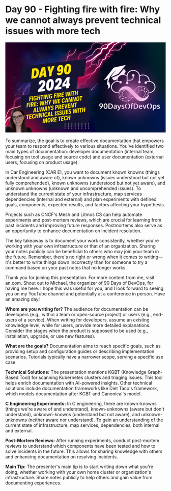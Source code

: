 # Day 90 - Fighting fire with fire: Why we cannot always prevent technical issues with more tech
[![Watch the video](thumbnails/day90.png)](https://www.youtube.com/watch?v=PJsBQGKkn60)

 To summarize, the goal is to create effective documentation that empowers your team to respond effectively to various situations. You've identified two main types of documentation: developer documentation (internal team, focusing on tool usage and source code) and user documentation (external users, focusing on product usage).

In Car Engineering (CAR E), you want to document known knowns (things understood and aware of), known unknowns (issues understood but not yet fully comprehended), known unknowns (understood but not yet aware), and unknown unknowns (unknown and uncomprehended issues). To understand the current state of your infrastructure, map services dependencies (internal and external) and plan experiments with defined goals, components, expected results, and factors affecting your hypothesis.

Projects such as CNCF's Mesh and Litmos CS can help automate experiments and post-mortem reviews, which are crucial for learning from past incidents and improving future responses. Postmortems also serve as an opportunity to enhance documentation on incident resolution.

The key takeaway is to document your work consistently, whether you're working with your own infrastructure or that of an organization. Sharing your notes publicly can be beneficial to others who may join your team in the future. Remember, there's no right or wrong when it comes to writing—it's better to write things down incorrectly than for someone to try a command based on your past notes that no longer works.

Thank you for joining this presentation. For more content from me, visit an.com. Shout out to Michael, the organizer of 90 Days of DevOps, for having me here. I hope this was useful for you, and I look forward to seeing you on my YouTube channel and potentially at a conference in person. Have an amazing day!

**Whom are you writing for?**
The audience for documentation can be developers (e.g., within a team or open-source project) or users (e.g., end-users of a service). When writing for developers, assume an existing knowledge level, while for users, provide more detailed explanations. Consider the stages when the product is supposed to be used (e.g., installation, upgrade, or use new features).

**What are the goals?**
Documentation aims to reach specific goals, such as providing setup and configuration guides or describing implementation scenarios. Tutorials typically have a narrower scope, serving a specific use case.

**Technical Solutions:**
The presentation mentions KGBT (Knowledge Graph-Based Tool) for scanning Kubernetes clusters and triaging issues. This tool helps enrich documentation with AI-powered insights. Other technical solutions include documentation frameworks like Diet Taco's framework, which models documentation after KGBT and Canonical's model.

**C Engineering Experiments:**
In C engineering, there are known-knowns (things we're aware of and understand), known-unknowns (aware but don't understand), unknown-knowns (understand but not aware), and unknown-unknowns (neither aware nor understand). To gain an understanding of the current state of infrastructure, map services, dependencies, both internal and external.

**Post-Mortem Reviews:**
After running experiments, conduct post-mortem reviews to understand which components have been tested and how to solve incidents in the future. This allows for sharing knowledge with others and enhancing documentation on resolving incidents.

**Main Tip:**
The presenter's main tip is to start writing down what you're doing, whether working with your own home cluster or organization's infrastructure. Share notes publicly to help others and gain value from documenting experiences.
